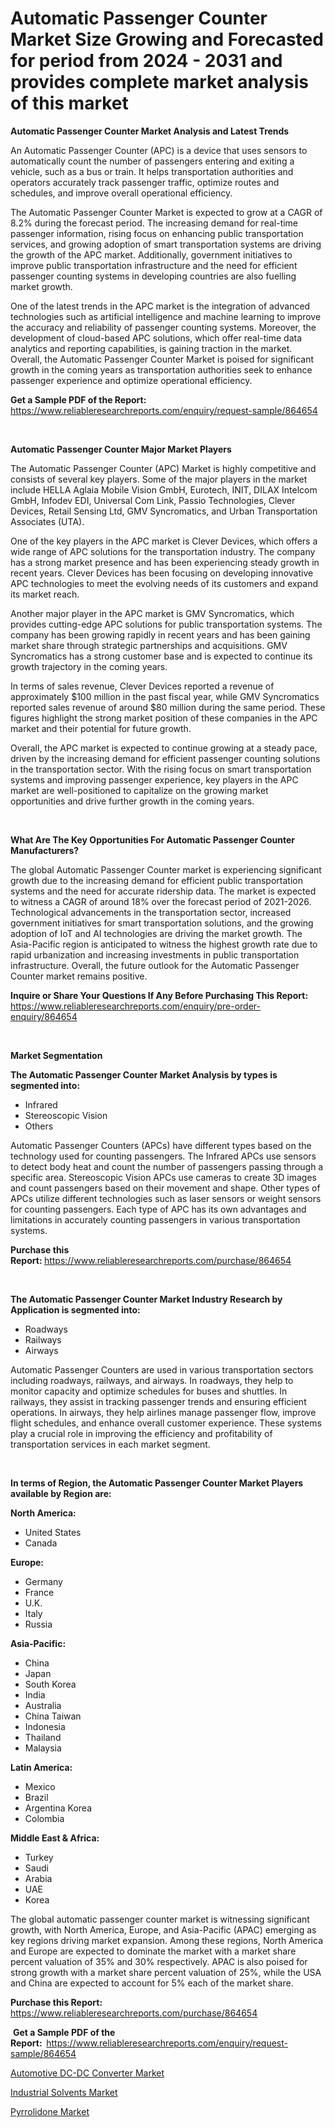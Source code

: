<p><h1>Automatic Passenger Counter Market Size Growing and Forecasted for period from 2024 - 2031 and provides complete market analysis of this market</h1></p><p><strong>Automatic Passenger Counter Market Analysis and Latest Trends</strong></p>
<p><p>An Automatic Passenger Counter (APC) is a device that uses sensors to automatically count the number of passengers entering and exiting a vehicle, such as a bus or train. It helps transportation authorities and operators accurately track passenger traffic, optimize routes and schedules, and improve overall operational efficiency.</p><p>The Automatic Passenger Counter Market is expected to grow at a CAGR of 8.2% during the forecast period. The increasing demand for real-time passenger information, rising focus on enhancing public transportation services, and growing adoption of smart transportation systems are driving the growth of the APC market. Additionally, government initiatives to improve public transportation infrastructure and the need for efficient passenger counting systems in developing countries are also fuelling market growth.</p><p>One of the latest trends in the APC market is the integration of advanced technologies such as artificial intelligence and machine learning to improve the accuracy and reliability of passenger counting systems. Moreover, the development of cloud-based APC solutions, which offer real-time data analytics and reporting capabilities, is gaining traction in the market. Overall, the Automatic Passenger Counter Market is poised for significant growth in the coming years as transportation authorities seek to enhance passenger experience and optimize operational efficiency.</p></p>
<p><strong>Get a Sample PDF of the Report:&nbsp;</strong> <a href="https://www.reliableresearchreports.com/enquiry/request-sample/864654">https://www.reliableresearchreports.com/enquiry/request-sample/864654</a></p>
<p>&nbsp;</p>
<p><strong>Automatic Passenger Counter Major Market Players</strong></p>
<p><p>The Automatic Passenger Counter (APC) Market is highly competitive and consists of several key players. Some of the major players in the market include HELLA Aglaia Mobile Vision GmbH, Eurotech, INIT, DILAX Intelcom GmbH, Infodev EDI, Universal Com Link, Passio Technologies, Clever Devices, Retail Sensing Ltd, GMV Syncromatics, and Urban Transportation Associates (UTA).</p><p>One of the key players in the APC market is Clever Devices, which offers a wide range of APC solutions for the transportation industry. The company has a strong market presence and has been experiencing steady growth in recent years. Clever Devices has been focusing on developing innovative APC technologies to meet the evolving needs of its customers and expand its market reach.</p><p>Another major player in the APC market is GMV Syncromatics, which provides cutting-edge APC solutions for public transportation systems. The company has been growing rapidly in recent years and has been gaining market share through strategic partnerships and acquisitions. GMV Syncromatics has a strong customer base and is expected to continue its growth trajectory in the coming years.</p><p>In terms of sales revenue, Clever Devices reported a revenue of approximately $100 million in the past fiscal year, while GMV Syncromatics reported sales revenue of around $80 million during the same period. These figures highlight the strong market position of these companies in the APC market and their potential for future growth.</p><p>Overall, the APC market is expected to continue growing at a steady pace, driven by the increasing demand for efficient passenger counting solutions in the transportation sector. With the rising focus on smart transportation systems and improving passenger experience, key players in the APC market are well-positioned to capitalize on the growing market opportunities and drive further growth in the coming years.</p></p>
<p>&nbsp;</p>
<p><strong>What Are The Key Opportunities For Automatic Passenger Counter Manufacturers?</strong></p>
<p><p>The global Automatic Passenger Counter market is experiencing significant growth due to the increasing demand for efficient public transportation systems and the need for accurate ridership data. The market is expected to witness a CAGR of around 18% over the forecast period of 2021-2026. Technological advancements in the transportation sector, increased government initiatives for smart transportation solutions, and the growing adoption of IoT and AI technologies are driving the market growth. The Asia-Pacific region is anticipated to witness the highest growth rate due to rapid urbanization and increasing investments in public transportation infrastructure. Overall, the future outlook for the Automatic Passenger Counter market remains positive.</p></p>
<p><strong>Inquire or Share Your Questions If Any Before Purchasing This Report:</strong> <a href="https://www.reliableresearchreports.com/enquiry/pre-order-enquiry/864654">https://www.reliableresearchreports.com/enquiry/pre-order-enquiry/864654</a></p>
<p>&nbsp;</p>
<p><strong>Market Segmentation</strong></p>
<p><strong>The Automatic Passenger Counter Market Analysis by types is segmented into:</strong></p>
<p><ul><li>Infrared</li><li>Stereoscopic Vision</li><li>Others</li></ul></p>
<p><p>Automatic Passenger Counters (APCs) have different types based on the technology used for counting passengers. The Infrared APCs use sensors to detect body heat and count the number of passengers passing through a specific area. Stereoscopic Vision APCs use cameras to create 3D images and count passengers based on their movement and shape. Other types of APCs utilize different technologies such as laser sensors or weight sensors for counting passengers. Each type of APC has its own advantages and limitations in accurately counting passengers in various transportation systems.</p></p>
<p><strong>Purchase this Report:&nbsp;</strong><a href="https://www.reliableresearchreports.com/purchase/864654">https://www.reliableresearchreports.com/purchase/864654</a></p>
<p>&nbsp;</p>
<p><strong>The Automatic Passenger Counter Market Industry Research by Application is segmented into:</strong></p>
<p><ul><li>Roadways</li><li>Railways</li><li>Airways</li></ul></p>
<p><p>Automatic Passenger Counters are used in various transportation sectors including roadways, railways, and airways. In roadways, they help to monitor capacity and optimize schedules for buses and shuttles. In railways, they assist in tracking passenger trends and ensuring efficient operations. In airways, they help airlines manage passenger flow, improve flight schedules, and enhance overall customer experience. These systems play a crucial role in improving the efficiency and profitability of transportation services in each market segment.</p></p>
<p>&nbsp;</p>
<p><strong>In terms of Region, the Automatic Passenger Counter Market Players available by Region are:</strong></p>
<p>
    <p> <strong> North America: </strong>
        <ul>
            <li>United States</li>
            <li>Canada</li>
        </ul>
        </p> 
    <p> <strong> Europe: </strong>
        <ul>
            <li>Germany</li>
            <li>France</li>
            <li>U.K.</li>
            <li>Italy</li>
            <li>Russia</li>
        </ul>
        </p> 
    <p> <strong> Asia-Pacific: </strong>
        <ul>
            <li>China</li>
            <li>Japan</li>
            <li>South Korea</li>
            <li>India</li>
            <li>Australia</li>
            <li>China Taiwan</li>
            <li>Indonesia</li>
            <li>Thailand</li>
            <li>Malaysia</li>
        </ul>
        </p> 
    <p> <strong> Latin America: </strong>
        <ul>
            <li>Mexico</li>
            <li>Brazil</li>
            <li>Argentina Korea</li>
            <li>Colombia</li>
        </ul>
        </p> 
    <p> <strong> Middle East & Africa: </strong>
        <ul>
            <li>Turkey</li>
            <li>Saudi</li>
            <li>Arabia</li>
            <li>UAE</li>
            <li>Korea</li>
        </ul>
    </p>
    </p>
<p><p>The global automatic passenger counter market is witnessing significant growth, with North America, Europe, and Asia-Pacific (APAC) emerging as key regions driving market expansion. Among these regions, North America and Europe are expected to dominate the market with a market share percent valuation of 35% and 30% respectively. APAC is also poised for strong growth with a market share percent valuation of 25%, while the USA and China are expected to account for 5% each of the market share.</p></p>
<p><strong>Purchase this Report: </strong><a href="https://www.reliableresearchreports.com/purchase/864654">https://www.reliableresearchreports.com/purchase/864654</a></p>
<p>&nbsp;<strong>Get a Sample PDF of the Report:&nbsp;&nbsp;</strong><a href="https://www.reliableresearchreports.com/enquiry/request-sample/864654">https://www.reliableresearchreports.com/enquiry/request-sample/864654</a></p>
<p><strong></strong></p>
<p><p><a href="https://view.publitas.com/reportprime-1/automotive-dc-dc-converter-market-provides-a-comprehensive-analysis-including-a-macro-overview-of-the-market-as-well-as-micro-details-such-as-market-size-and-competitive-landscape/">Automotive DC-DC Converter Market</a></p><p><a href="https://view.publitas.com/reportprime-1/global-industrial-solvents-market-by-types-applications-and-major-players-with-regional-growth-rate-analysis-and-development-situation-from-2023-to-2030/">Industrial Solvents Market</a></p><p><a href="https://view.publitas.com/reportprime-1/pyrrolidone-market-size-furnishes-valuable-information-encompassing-market-share-market-trends-and-projections-spanning-from-2023-to-2030/">Pyrrolidone Market</a></p></p>